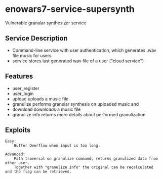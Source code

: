 # enowars7-service-supersynth
Vulnerable granular synthesizer service 

## Service Description
- Command-line service with user authentication, which generates .wav file music for users
- service stores last generated wav file of a user ("cloud service")

## Features
- user_register
- user_login
- upload
    uploads a music file
- granulize
    performs granular synthesis on uploaded music and
- download
    downloads a music file
- granulize info
    returns more details about performed granulization

## Exploits
    Easy:
        Buffer Overflow when input is too long.

    Advanced:
        Path traversal on granulize command, returns granulized data from other user.
        Together with "granulize info" the original can be recalculated and the flag can be retrieved.